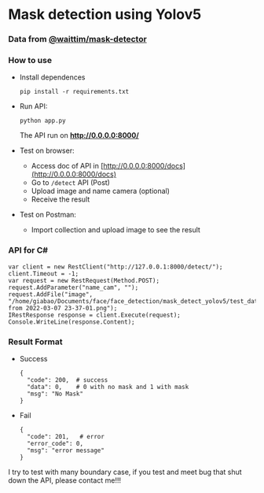 # Mask detection using Yolov5

### Data from [@waittim/mask-detector](https://github.com/waittim/mask-detector/tree/master/modeling/data)

### How to use
- Install dependences
  ```
  pip install -r requirements.txt
  ```
  
- Run API:
  ```
  python app.py
  ```
  The API run on **http://0.0.0.0:8000/**
  
- Test on browser: 
  - Access doc of API in [http://0.0.0.0:8000/docs](http://0.0.0.0:8000/docs)
  - Go to `/detect` API (Post)
  - Upload image and name camera (optional)
  - Receive the result
- Test on Postman:
  - Import collection and upload image to see the result

### API for C# 
```
var client = new RestClient("http://127.0.0.1:8000/detect/");
client.Timeout = -1;
var request = new RestRequest(Method.POST);
request.AddParameter("name_cam", "");
request.AddFile("image", "/home/giabao/Documents/face/face_detection/mask_detect_yolov5/test_data/img/Screenshot from 2022-03-07 23-37-01.png");
IRestResponse response = client.Execute(request);
Console.WriteLine(response.Content);
```

### Result Format
- Success 
  ```
  {
    "code": 200,  # success
    "data": 0,    # 0 with no mask and 1 with mask
    "msg": "No Mask"
  }
  ```
  
- Fail
  ```
  {
    "code": 201,   # error
    "error_code": 0,
    "msg": "error message"
  }
  ```
  
I try to test with many boundary case, if you test and meet bug that shut down the API, please contact me!!!
